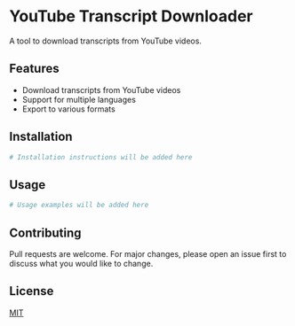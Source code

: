 
# YouTube Transcript Downloader

A tool to download transcripts from YouTube videos.

## Features

- Download transcripts from YouTube videos
- Support for multiple languages
- Export to various formats

## Installation

```bash
# Installation instructions will be added here
```

## Usage

```bash
# Usage examples will be added here
```

## Contributing

Pull requests are welcome. For major changes, please open an issue first to discuss what you would like to change.

## License

[MIT](https://choosealicense.com/licenses/mit/)